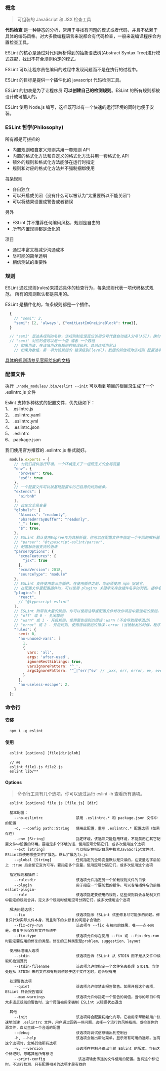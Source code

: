 ### 概念
> 可组装的 JavaScript 和 JSX 检查工具

**代码检查** 是一种静态的分析，常用于寻找有问题的模式或者代码，并且不依赖于具体的编码风格。对大多数编程语言来说都会有代码检查，一般来说编译程序会内置检查工具。  

ESLint 的核心是通过对代码解析得到的抽象语法树(Abstract Syntax Tree)进行模式匹配，找出不符合规则约定的模式。  

ESLint 可以让程序员在编码的过程中发现问题而不是在执行的过程中。  

ESLint 的目标是提供一个插件化的 javascript 代码检测工具。

ESLint 的初衷是为了让程序员 **可以创建自己的检测规则**。ESLint 的所有规则都被设计成可插入的。  

ESLint 使用 Node.js 编写，这样既可以有一个快速的运行环境的同时也便于安装。  
  

### ESLint 哲学(Philosophy)
所有都是可拔插的
  * 内置规则和自定义规则共用一套规则 API
  * 内置的格式化方法和自定义的格式化方法共用一套格式化 API
  * 额外的规则和格式化方法能够在运行时指定
  * 规则和对应的格式化方法并不强制捆绑使用


每条规则
  * 各自独立
  * 可以开启或关闭（没有什么可以被认为“太重要所以不能关闭”）
  * 可以将结果设置成警告或者错误

另外
  * ESLint 并不推荐任何编码风格，规则是自由的
  * 所有内置规则都是泛化的

项目
  * 通过丰富文档减少沟通成本
  * 尽可能的简单透明
  * 相信测试的重要性


### 规则
ESLint 通过规则(rules)来描述具体的检查行为，每条规则代表一项代码格式规范。 所有的规则默认都是禁用的。 

ESLint 是插件化的，每条规则都是一个插件。

```javascript
  {
    // "semi": 2,
    "semi": [2, 'always', {"omitLastInOneLineBlock": true}],
  }

  // "semi" 是这条规则的名称，该规则制定是否应该用分号代替自动插入分号(ASI)，换句话即为是否应该在行尾使用分号
  // "semi" 对应的值可以是一个值 或者 一个数组
    // 如果为值，在该值为这条规则的错误级别，其他选项为默认
    // 如果为数组，第一项为该规则的 错误级别(level)，数组的其他项为该规则 配置选项(options)
```

[具体的规则请参见官网给出的文档](https://eslint.bootcss.com/docs/rules/)


### 配置文件
执行 `./node_modules/.bin/eslint --init` 可以看到项目的根目录生成了一个 .eslintrc.js 文件

Eslint 支持多种格式的配置文件，优先级如下：  
1、 .eslintrc.js  
2、 .eslintrc.yaml  
3、 .eslintrc.yml  
4、 .eslintrc.json  
5、 .eslintrc  
6、 package.json      

我们使用官方推荐的 .eslintrc.js 格式就好。

```javascript
  module.exports = {
    // 为我们提供运行环境，一个环境定义了一组预定义的全局变量
    "env": {
      "browser": true,
      "es6": true
    },
    // 一个配置文件可以被基础配置中的已启用的规则继承。
    "extends": [
      "airbnb"
    ],
    // 自定义全局变量
    "globals": {
      "Atomics": "readonly",
      "SharedArrayBuffer": "readonly",
      "_": true,
      "$": true,
    },
    // ESLint 默认使用Espree作为其解析器，你可以在配置文件中指定一个不同的解析器
    // "parser": "@typescript-eslint/parser",
    // 配置解析器支持的语法
    "parserOptions": {
      "ecmaFeatures": {
        "jsx": true
      },
      "ecmaVersion": 2018,
      "sourceType": "module"
    },
    // ESLint 支持使用第三方插件。在使用插件之前，你必须使用 npm 安装它。
    // 在配置文件里配置插件时，可以使用 plugins 关键字来存放插件名字的列表。插件名称可以省略 eslint-plugin- 前缀。
    "plugins": [
      "react",
      // "@typescript-eslint"
    ],
    // ESLint 附带有大量的规则。你可以使用注释或配置文件修改你项目中要使用的规则。要改变一个规则设置，你必须将规则 ID 设置为下列值之一：
    // "off" 或 0 - 关闭规则
    // "warn" 或 1 - 开启规则，使用警告级别的错误：warn (不会导致程序退出)
    // "error" 或 2 - 开启规则，使用错误级别的错误：error (当被触发的时候，程序会退出)
    "rules": {
      semi: 0,
      'no-unused-vars': [
        1,
        {
          vars: 'all',
          args: 'after-used',
          ignoreRestSiblings: true,
          varsIgnorePattern: '^_',
          argsIgnorePattern: '^_|^err|^ev' // _xxx, err, error, ev, event
        }
      ],
      'no-useless-escape': 2,
    }
  };
```


### 命令行
#### 安装
```
  npm i -g eslint
```

#### 使用
```
  eslint [options] [file|dir|glob]

  // 例
  eslint file1.js file2.js
  eslint lib/**
```

#### Options
> 命令行工具有几个选项，你可以通过运行 eslint -h 查看所有选项。

```
  eslint [options] file.js [file.js] [dir]

  基本配置：
    --no-eslintrc               禁用 .eslintrc.* 和 package.json 文件中的配置
    -c, --config path::String   使用此配置，重写 .eslintrc.* 配置选项（如果存在）
    --env [String]              指定环境，该选项只能启用环境，不能禁用在其它配置文件中设置的环境。要指定多个环境的话，使用逗号分隔它们，或多次使用这个选项
    --ext [String]              可以指定在指定目录中搜索JavaScript文件时，ESLint将使用哪些文件扩展名。默认扩展名为.js
    --global [String]           任何指定的全局变量默认是只读的，在变量名字后加上 :true 后会使它变为可写。要指定多个变量，使用逗号分隔它们，或多次使用这个选项
  
  指定规则和插件：
    --rulesdir                  该选项允许指定另一个加载规则文件的目录
    --plugin                    用于指定一个要加载的插件。可以省略插件名的前缀 eslint-plugin-
    --rule                      该选项指定要使用的规则，这些规则将会与配制文件中指定的规则合并，定义多个规则时使用逗号分隔它们，或多次使用这个选项

  解决问题选项：
    --fix                       该选项指示 ESLint 试图修复尽可能多的问题。修复只针对实际文件本身，而且剩下的未修复的问题才会输出
    --fix-dry-run               该选项与 --fix 有相同的效果，唯一一点不同是，修复不会保存到文件系统中
    --fix-type                  该选项允许你在使用 --fix 或 --fix-dry-run 时指定要应用的修复的类型。修复的三种类型是problem、suggestion、layout

  使用标准输入选项
    --stdin                     该选项告诉 ESLint 从 STDIN 而不是从文件中读取和检测源码
    --stdin-filename            该选项允许你指定一个文件名去处理 STDIN。当你处理从 STDIN 来的文件和有规则依赖于这个文件名时，这会很有用

  处理警告选项
    --quiet                     该选项允许你禁止报告警告。如果开启这个选项，ESLint 只会报告错误
    --max-warnings              该选项允许你指定一个警告的阈值，当你的项目中有太多违反规则的警告时，这个阈值被用来强制 ESLint 以错误状态退出

  其他
    --init                      该选项将会配置初始化向导。它被用来帮助新用户快速地创建 .eslintrc 文件，用户通过回答一些问题，选择一个流行的风格指南，或检查你的源文件，自动生成一个合适的配置
    --debug                     该选项将调试信息输出到控制台
    -h, --help                  该选项会输出帮助菜单，显示所有可用的选项。当有这个选项时，忽略其他所有选项
    -v, --version               该选项在控制台输出当前 ESlint 的版本。当有这个标记时，忽略其他所有标记
    --print-config               该选项输出传递的文件使用的配置。当有这个标记时，不进行检测，只有配置相关的选项才是有效的
```
